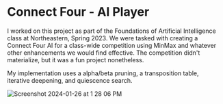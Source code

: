 # Connect Four - AI Player
I worked on this project as part of the Foundations of Artificial Intelligence class at Northeastern, Spring 2023. We were tasked with creating a Connect Four AI for a class-wide competition using MinMax and whatever other enhancements we would find effective. The competition didn't materialize, but it was a fun project nonetheless.

My implementation uses a alpha/beta pruning, a transposition table, iterative deepening, and quiescence search.

![Screenshot 2024-01-26 at 1 28 06 PM](https://github.com/alexamirejibi/connect-four-ai/assets/46774716/dcd5415c-8e45-4b14-9820-793f8a6cd815)

